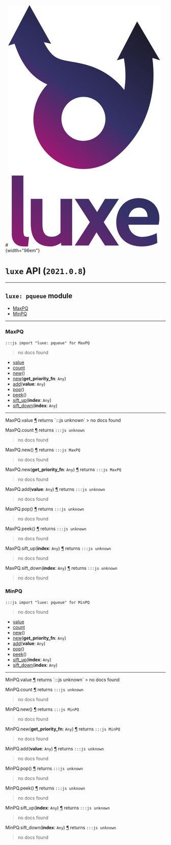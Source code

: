 #![](../images/luxe-dark.svg){width="96em"}

# `luxe` API (`2021.0.8`)  


---

## `luxe: pqueue` module

- [MaxPQ](#maxpq)   
- [MinPQ](#minpq)   

---

### MaxPQ
`:::js import "luxe: pqueue" for MaxPQ`
> no docs found

- [value](#MaxPQ.value)
- [count](#MaxPQ.count)
- [new](#MaxPQ.new)()
- [new](#MaxPQ.new)(**get_priority_fn**: `Any`)
- [add](#MaxPQ.add)(**value**: `Any`)
- [pop](#MaxPQ.pop)()
- [peek](#MaxPQ.peek)()
- [sift_up](#MaxPQ.sift_up)(**index**: `Any`)
- [sift_down](#MaxPQ.sift_down)(**index**: `Any`)

<hr/>
<endpoint module="luxe: pqueue" class="MaxPQ" signature="value"></endpoint>
<signature id="MaxPQ.value">MaxPQ.value
<a class="headerlink" href="#MaxPQ.value" title="Permanent link">¶</a></signature>
<span class='api_ret'>returns</span> `:::js unknown`
> no docs found   

<endpoint module="luxe: pqueue" class="MaxPQ" signature="count"></endpoint>
<signature id="MaxPQ.count">MaxPQ.count
<a class="headerlink" href="#MaxPQ.count" title="Permanent link">¶</a></signature>
<span class='api_ret'>returns</span> `:::js unknown`
> no docs found   

<endpoint module="luxe: pqueue" class="MaxPQ" signature="new()"></endpoint>
<signature id="MaxPQ.new">MaxPQ.new()
<a class="headerlink" href="#MaxPQ.new" title="Permanent link">¶</a></signature>
<span class='api_ret'>returns</span> `:::js MaxPQ`
> no docs found   

<endpoint module="luxe: pqueue" class="MaxPQ" signature="new(get_priority_fn : Any)"></endpoint>
<signature id="MaxPQ.new">MaxPQ.new(**get_priority_fn**: `Any`)
<a class="headerlink" href="#MaxPQ.new" title="Permanent link">¶</a></signature>
<span class='api_ret'>returns</span> `:::js MaxPQ`
> no docs found   

<endpoint module="luxe: pqueue" class="MaxPQ" signature="add(value : Any)"></endpoint>
<signature id="MaxPQ.add">MaxPQ.add(**value**: `Any`)
<a class="headerlink" href="#MaxPQ.add" title="Permanent link">¶</a></signature>
<span class='api_ret'>returns</span> `:::js unknown`
> no docs found   

<endpoint module="luxe: pqueue" class="MaxPQ" signature="pop()"></endpoint>
<signature id="MaxPQ.pop">MaxPQ.pop()
<a class="headerlink" href="#MaxPQ.pop" title="Permanent link">¶</a></signature>
<span class='api_ret'>returns</span> `:::js unknown`
> no docs found   

<endpoint module="luxe: pqueue" class="MaxPQ" signature="peek()"></endpoint>
<signature id="MaxPQ.peek">MaxPQ.peek()
<a class="headerlink" href="#MaxPQ.peek" title="Permanent link">¶</a></signature>
<span class='api_ret'>returns</span> `:::js unknown`
> no docs found   

<endpoint module="luxe: pqueue" class="MaxPQ" signature="sift_up(index : Any)"></endpoint>
<signature id="MaxPQ.sift_up">MaxPQ.sift_up(**index**: `Any`)
<a class="headerlink" href="#MaxPQ.sift_up" title="Permanent link">¶</a></signature>
<span class='api_ret'>returns</span> `:::js unknown`
> no docs found   

<endpoint module="luxe: pqueue" class="MaxPQ" signature="sift_down(index : Any)"></endpoint>
<signature id="MaxPQ.sift_down">MaxPQ.sift_down(**index**: `Any`)
<a class="headerlink" href="#MaxPQ.sift_down" title="Permanent link">¶</a></signature>
<span class='api_ret'>returns</span> `:::js unknown`
> no docs found   

### MinPQ
`:::js import "luxe: pqueue" for MinPQ`
> no docs found

- [value](#MinPQ.value)
- [count](#MinPQ.count)
- [new](#MinPQ.new)()
- [new](#MinPQ.new)(**get_priority_fn**: `Any`)
- [add](#MinPQ.add)(**value**: `Any`)
- [pop](#MinPQ.pop)()
- [peek](#MinPQ.peek)()
- [sift_up](#MinPQ.sift_up)(**index**: `Any`)
- [sift_down](#MinPQ.sift_down)(**index**: `Any`)

<hr/>
<endpoint module="luxe: pqueue" class="MinPQ" signature="value"></endpoint>
<signature id="MinPQ.value">MinPQ.value
<a class="headerlink" href="#MinPQ.value" title="Permanent link">¶</a></signature>
<span class='api_ret'>returns</span> `:::js unknown`
> no docs found   

<endpoint module="luxe: pqueue" class="MinPQ" signature="count"></endpoint>
<signature id="MinPQ.count">MinPQ.count
<a class="headerlink" href="#MinPQ.count" title="Permanent link">¶</a></signature>
<span class='api_ret'>returns</span> `:::js unknown`
> no docs found   

<endpoint module="luxe: pqueue" class="MinPQ" signature="new()"></endpoint>
<signature id="MinPQ.new">MinPQ.new()
<a class="headerlink" href="#MinPQ.new" title="Permanent link">¶</a></signature>
<span class='api_ret'>returns</span> `:::js MinPQ`
> no docs found   

<endpoint module="luxe: pqueue" class="MinPQ" signature="new(get_priority_fn : Any)"></endpoint>
<signature id="MinPQ.new">MinPQ.new(**get_priority_fn**: `Any`)
<a class="headerlink" href="#MinPQ.new" title="Permanent link">¶</a></signature>
<span class='api_ret'>returns</span> `:::js MinPQ`
> no docs found   

<endpoint module="luxe: pqueue" class="MinPQ" signature="add(value : Any)"></endpoint>
<signature id="MinPQ.add">MinPQ.add(**value**: `Any`)
<a class="headerlink" href="#MinPQ.add" title="Permanent link">¶</a></signature>
<span class='api_ret'>returns</span> `:::js unknown`
> no docs found   

<endpoint module="luxe: pqueue" class="MinPQ" signature="pop()"></endpoint>
<signature id="MinPQ.pop">MinPQ.pop()
<a class="headerlink" href="#MinPQ.pop" title="Permanent link">¶</a></signature>
<span class='api_ret'>returns</span> `:::js unknown`
> no docs found   

<endpoint module="luxe: pqueue" class="MinPQ" signature="peek()"></endpoint>
<signature id="MinPQ.peek">MinPQ.peek()
<a class="headerlink" href="#MinPQ.peek" title="Permanent link">¶</a></signature>
<span class='api_ret'>returns</span> `:::js unknown`
> no docs found   

<endpoint module="luxe: pqueue" class="MinPQ" signature="sift_up(index : Any)"></endpoint>
<signature id="MinPQ.sift_up">MinPQ.sift_up(**index**: `Any`)
<a class="headerlink" href="#MinPQ.sift_up" title="Permanent link">¶</a></signature>
<span class='api_ret'>returns</span> `:::js unknown`
> no docs found   

<endpoint module="luxe: pqueue" class="MinPQ" signature="sift_down(index : Any)"></endpoint>
<signature id="MinPQ.sift_down">MinPQ.sift_down(**index**: `Any`)
<a class="headerlink" href="#MinPQ.sift_down" title="Permanent link">¶</a></signature>
<span class='api_ret'>returns</span> `:::js unknown`
> no docs found   

